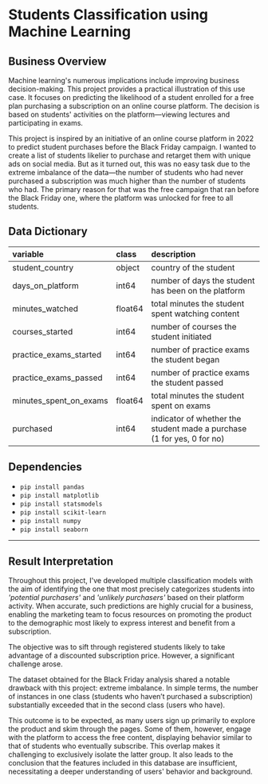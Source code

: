 # Students Classification using Machine Learning

## Business Overview
Machine learning's numerous implications include improving business decision-making. This project provides a practical illustration of this use case. It focuses on predicting the likelihood of a student enrolled for a free plan purchasing a subscription on an online course platform. The decision is based on students' activities on the platform—viewing lectures and participating in exams.

This project is inspired by an initiative of an online course platform in 2022 to predict student purchases before the Black Friday campaign. I wanted to create a list of students likelier to purchase and retarget them with unique ads on social media. But as it turned out, this was no easy task due to the extreme imbalance of the data—the number of students who had never purchased a subscription was much higher than the number of students who had. The primary reason for that was the free campaign that ran before the Black Friday one, where the platform was unlocked for free to all students.

## Data Dictionary
|variable                       |class     |description |
|:------------------------------|:---------|:-----------|
student_country        |object| country of the student
days_on_platform       |int64 | number of days the student has been on the platform
minutes_watched        |float64 | total minutes the student spent watching content
courses_started        |int64 | number of courses the student initiated
practice_exams_started  |int64 | number of practice exams the student began
practice_exams_passed   |int64 | number of practice exams the student passed
minutes_spent_on_exams  |float64 | total minutes the student spent on exams
purchased              |int64 | indicator of whether the student made a purchase (1 for yes, 0 for no)

## Dependencies
*   `pip install pandas`
*   `pip install matplotlib`
*   `pip install statsmodels`
*   `pip install scikit-learn`
*   `pip install numpy`
*   `pip install seaborn`

---

## Result Interpretation
Throughout this project, I've developed multiple classification models with the aim of identifying the one that most precisely categorizes students into *'potential purchasers'* and *'unlikely purchasers'* based on their platform activity. When accurate, such predictions are highly crucial for a business, enabling the marketing team to focus resources on promoting the product to the demographic most likely to express interest and benefit from a subscription.

The objective was to sift through registered students likely to take advantage of a discounted subscription price. However, a significant challenge arose.

The dataset obtained for the Black Friday analysis shared a notable drawback with this project: extreme imbalance. In simple terms, the number of instances in one class (students who haven’t purchased a subscription) substantially exceeded that in the second class (users who have).

This outcome is to be expected, as many users sign up primarily to explore the product and skim through the pages. Some of them, however, engage with the platform to access the free content, displaying behavior similar to that of students who eventually subscribe. This overlap makes it challenging to exclusively isolate the latter group. It also leads to the conclusion that the features included in this database are insufficient, necessitating a deeper understanding of users' behavior and background.
